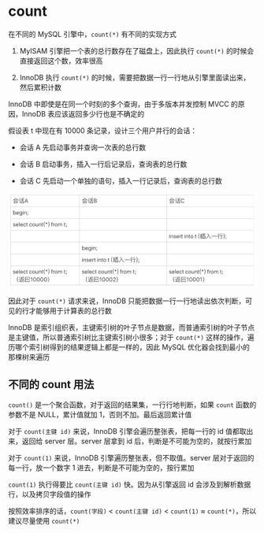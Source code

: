 # count

在不同的 MySQL 引擎中，`count(*)` 有不同的实现方式

1. MyISAM 引擎把一个表的总行数存在了磁盘上，因此执行 `count(*)` 的时候会直接返回这个数，效率很高

2. InnoDB 执行 `count(*)` 的时候，需要把数据一行一行地从引擎里面读出来，然后累积计数

InnoDB 中即使是在同一个时刻的多个查询，由于多版本并发控制 MVCC 的原因，InnoDB 表应该返回多少行也是不确定的

假设表 t 中现在有 10000 条记录，设计三个用户并行的会话：

- 会话 A 先启动事务并查询一次表的总行数

- 会话 B 启动事务，插入一行后记录后，查询表的总行数

- 会话 C 先启动一个单独的语句，插入一行记录后，查询表的总行数

![](../Picture/MySQL/count/01.png)

因此对于 `count(*)` 请求来说，InnoDB 只能把数据一行一行地读出依次判断，可见的行才能够用于计算表的总行数

InnoDB 是索引组织表，主键索引树的叶子节点是数据，而普通索引树的叶子节点是主键值，所以普通索引树比主键索引树小很多；对于 `count(*)` 这样的操作，遍历哪个索引树得到的结果逻辑上都是一样的，因此 MySQL 优化器会找到最小的那棵树来遍历

## 不同的 count 用法

`count()` 是一个聚合函数，对于返回的结果集，一行行地判断，如果 `count` 函数的参数不是 NULL，累计值就加 1，否则不加。最后返回累计值

对于 `count(主键 id)` 来说，InnoDB 引擎会遍历整张表，把每一行的 id 值都取出来，返回给 server 层。server 层拿到 id 后，判断是不可能为空的，就按行累加

对于 `count(1)` 来说，InnoDB 引擎遍历整张表，但不取值。server 层对于返回的每一行，放一个数字 1 进去，判断是不可能为空的，按行累加

`count(1)` 执行得要比 `count(主键 id)` 快。因为从引擎返回 id 会涉及到解析数据行，以及拷贝字段值的操作

按照效率排序的话，`count(字段)` < `count(主键 id)` < `count(1)` ≈ `count(*)`，所以建议尽量使用 `count(*)`